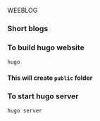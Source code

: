 WEEBLOG

### Short blogs

### To build hugo website
```shell
hugo
```
#### This will create `public` folder

### To start hugo server

```shell
hugo server
```

